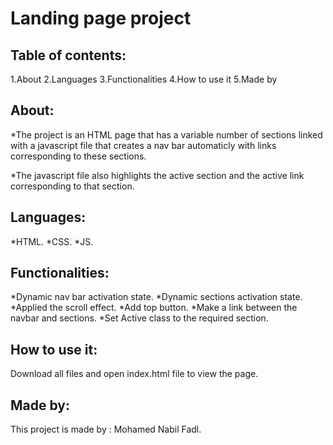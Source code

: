# Landing page project

## Table of contents:

1.About
2.Languages
3.Functionalities
4.How to use it
5.Made by

## About:

*The project is an HTML page that has a variable number of sections linked with a javascript file that creates a nav bar automaticly with links corresponding to these sections.

*The javascript file also highlights the active section and the active link corresponding to that section.

## Languages:

*HTML.
*CSS.
*JS.

## Functionalities:

*Dynamic nav bar activation state.
*Dynamic sections activation state.
*Applied the scroll effect.
*Add top button.
*Make a link between the navbar and sections.
*Set Active class to the required section.

## How to use it: 

Download all files and open index.html file to view the page.

## Made by:

This project is made by : Mohamed Nabil Fadl.